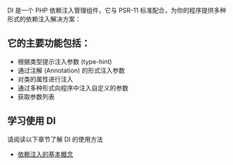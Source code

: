 DI 是一个 PHP 依赖注入管理组件，它与 PSR-11 标准配合，为你的程序提供多种形式的依赖注入解决方案：

## 它的主要功能包括：
- 根据类型提示注入参数 (type-hint)
- 通过注解 (Annotation) 的形式注入参数
- 对类的属性进行注入
- 通过多种形式向程序中注入自定义的参数
- 获取参数列表

## 学习使用 DI
请阅读以下章节了解 DI 的使用方法

* [依赖注入的基本概念](https://github.com/constanze-standard/fluff/wiki/抽象概念)
